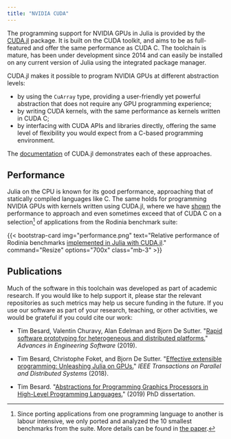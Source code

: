```yaml
---
title: "NVIDIA CUDA"
---
```


The programming support for NVIDIA GPUs in Julia is provided by the
[CUDA.jl](https://github.com/JuliaGPU/CUDA.jl) package. It is built on the CUDA toolkit, and
aims to be as full-featured and offer the same performance as CUDA C. The toolchain is
mature, has been under development since 2014 and can easily be installed on any current
version of Julia using the integrated package manager.

CUDA.jl makes it possible to program NVIDIA GPUs at different abstraction levels:

- by using the `CuArray` type, providing a user-friendly yet powerful abstraction that does
  not require any GPU programming experience;
- by writing CUDA kernels, with the same performance as kernels written in CUDA C;
- by interfacing with CUDA APIs and libraries directly, offering the same level of
  flexibility you would expect from a C-based programming environment.

The [documentation](https://juliagpu.gitlab.io/CUDA.jl/) of CUDA.jl demonstrates each of
these approaches.


## Performance

Julia on the CPU is known for its good performance, approaching that of statically compiled
languages like C. The same holds for programming NVIDIA GPUs with kernels written using
CUDA.jl, where we have [shown][compiler-paper] the performance to approach and even
sometimes exceed that of CUDA C on a selection[^1] of applications from the Rodinia
benchmark suite:

[^1]: Since porting applications from one programming language to another is labour
intensive, we only ported and analyzed the 10 smallest benchmarks from the suite. More
details can be found in [the paper][compiler-paper].

{{< bootstrap-card
    img="performance.png"
    text="Relative performance of Rodinia benchmarks [implemented in Julia with CUDA.jl](https://github.com/JuliaParallel/rodinia)."
    command="Resize"
    options="700x"
    class="mb-3" >}}


## Publications

Much of the software in this toolchain was developed as part of academic research. If you
would like to help support it, please star the relevant repositories as such metrics may
help us secure funding in the future. If you use our software as part of your research,
teaching, or other activities, we would be grateful if you could cite our work:

[compiler-paper]: https://www.sciencedirect.com/science/article/pii/S0965997818310123
- Tim Besard, Valentin Churavy, Alan Edelman and Bjorn De Sutter. "[Rapid software
  prototyping for heterogeneous and distributed platforms.][compiler-paper]" *Advances in
  Engineering Software* (2019).

- Tim Besard, Christophe Foket, and Bjorn De Sutter. "[Effective extensible programming:
  Unleashing Julia on GPUs.](https://ieeexplore.ieee.org/abstract/document/8471188)" *IEEE
  Transactions on Parallel and Distributed Systems* (2018).

- Tim Besard. "[Abstractions for Programming Graphics Processors in High-Level Programming
  Languages.](https://blog.maleadt.net/phd.pdf)" (2019) PhD dissertation.
